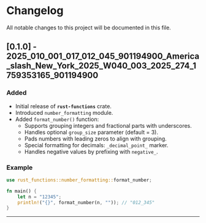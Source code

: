 # Changelog

All notable changes to this project will be documented in this file.

## [0.1.0] - 2025_010_001_017_012_045_901194900_America_slash_New_York_2025_W040_003_2025_274_1759353165_901194900

### Added
- Initial release of **`rust-functions`** crate.
- Introduced `number_formatting` module.
- Added `format_number()` function:
  - Supports grouping integers and fractional parts with underscores.
  - Handles optional `group_size` parameter (default = 3).
  - Pads numbers with leading zeros to align with grouping.
  - Special formatting for decimals: `_decimal_point_` marker.
  - Handles negative values by prefixing with `negative_`.

### Example
```rust
use rust_functions::number_formatting::format_number;

fn main() {
    let n = "12345";
    println!("{}", format_number(n, "")); // "012_345"
}
```

---